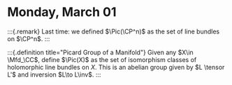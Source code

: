 # Monday, March 01


:::{.remark}
Last time: we defined $\Pic(\CP^n)$ as the set of line bundles on $\CP^n$.
:::


:::{.definition title="Picard Group of a Manifold"}
Given any $X\in \Mfd_\CC$, define $\Pic(X)$ as the set of isomorphism classes of holomorphic line bundles on $X$.
This is an abelian group given by $L \tensor L'$ and inversion $L\to L\inv$.
:::


